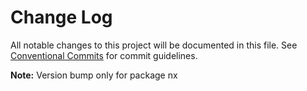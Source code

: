 # Change Log

All notable changes to this project will be documented in this file.
See [Conventional Commits](https://conventionalcommits.org) for commit guidelines.



**Note:** Version bump only for package nx
